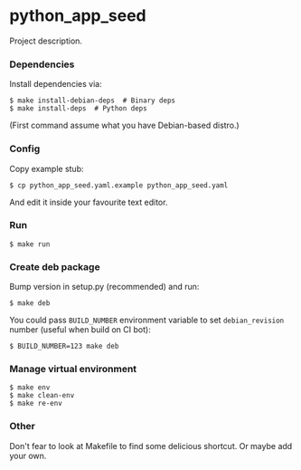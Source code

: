 # python_app_seed

Project description.

### Dependencies

Install dependencies via:

    $ make install-debian-deps  # Binary deps
    $ make install-deps  # Python deps

(First command assume what you have Debian-based distro.)

### Config

Copy example stub:

    $ cp python_app_seed.yaml.example python_app_seed.yaml

And edit it inside your favourite text editor.

### Run

    $ make run

### Create deb package

Bump version in setup.py (recommended) and run:

    $ make deb

You could pass `BUILD_NUMBER` environment variable to set
`debian_revision` number (useful when build on CI bot):

    $ BUILD_NUMBER=123 make deb

### Manage virtual environment

    $ make env
    $ make clean-env
    $ make re-env

### Other

Don't fear to look at Makefile to find some delicious shortcut.
Or maybe add your own.
